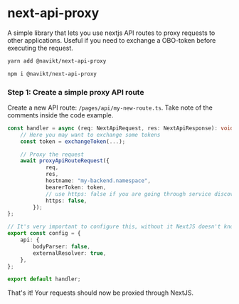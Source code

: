 # next-api-proxy

A simple library that lets you use nextjs API routes to proxy requests to other applications. Useful if you need to exchange a OBO-token before executing the request.

```bash
yarn add @navikt/next-api-proxy
```

```bash
npm i @navikt/next-api-proxy
```

### Step 1: Create a simple proxy API route

Create a new API route: `/pages/api/my-new-route.ts`. Take note of the comments inside the code example.

```ts
const handler = async (req: NextApiRequest, res: NextApiResponse): void => {
    // Here you may want to exchange some tokens
    const token = exchangeToken(...);

    // Proxy the request
    await proxyApiRouteRequest({
            req,
            res,
            hostname: "my-backend.namespace",
            bearerToken: token,
            // use https: false if you are going through service discovery
            https: false,
        });
};

// It's very important to configure this, without it NextJS doesn't know we are handling the request on "our terms".
export const config = {
    api: {
        bodyParser: false,
        externalResolver: true,
    },
};

export default handler;
```

That's it! Your requests should now be proxied through NextJS.
